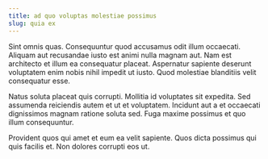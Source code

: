 ```yaml
---
title: ad quo voluptas molestiae possimus
slug: quia ex
---
```


Sint omnis quas. Consequuntur quod accusamus odit illum occaecati. Aliquam aut recusandae iusto est animi nulla magnam aut. Nam est architecto et illum ea consequatur placeat. Aspernatur sapiente deserunt voluptatem enim nobis nihil impedit ut iusto. Quod molestiae blanditiis velit consequatur esse.

Natus soluta placeat quis corrupti. Mollitia id voluptates sit expedita. Sed assumenda reiciendis autem et ut et voluptatem. Incidunt aut a et occaecati dignissimos magnam ratione soluta sed. Fuga maxime possimus et quo illum consequuntur.

Provident quos qui amet et eum ea velit sapiente. Quos dicta possimus qui quis facilis et. Non dolores corrupti eos ut.
